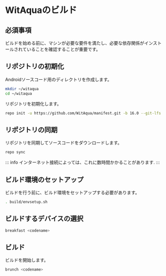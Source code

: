 # WitAquaのビルド
## 必須事項
ビルドを始める前に、マシンが必要な要件を満たし、必要な依存関係がインストールされていることを確認することが重要です。

## リポジトリの初期化

Androidソースコード用のディレクトリを作成します。

```bash
mkdir ~/witaqua
cd ~/witaqua
```

リポジトリを初期化します。

```bash
repo init -u https://github.com/WitAqua/manifest.git -b 16.0 --git-lfs
```

## リポジトリの同期

リポジトリを同期してソースコードをダウンロードします。

```bash
repo sync
```
::: info
インターネット接続によっては、これに数時間かかることがあります.
:::
## ビルド環境のセットアップ

ビルドを行う前に、ビルド環境をセットアップする必要があります。

```bash
. build/envsetup.sh
```

## ビルドするデバイスの選択

```bash
breakfast <codename>
```

## ビルド

ビルドを開始します。

```bash
brunch <codename>
```
